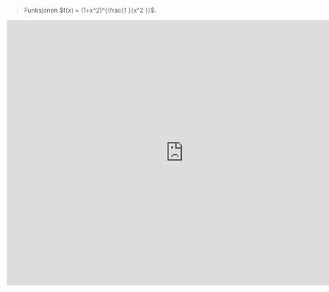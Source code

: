 >  Funksjonen $f(x) =  (1+x^2)^{\frac{1 }{x^2 }}$.

<iframe src="https://www.geogebra.org/graphing/xw8wnpse?embed" width="800" height="600" allowfullscreen style="border: 1px solid #e4e4e4;border-radius: 4px;" frameborder="0"></iframe>

